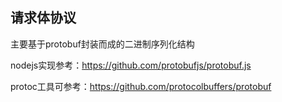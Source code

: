 ## 请求体协议

主要基于protobuf封装而成的二进制序列化结构

nodejs实现参考：https://github.com/protobufjs/protobuf.js

protoc工具可参考：https://github.com/protocolbuffers/protobuf
